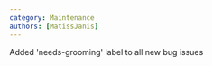 ```yaml
---
category: Maintenance
authors: [MatissJanis]
---
```


Added 'needs-grooming' label to all new bug issues
